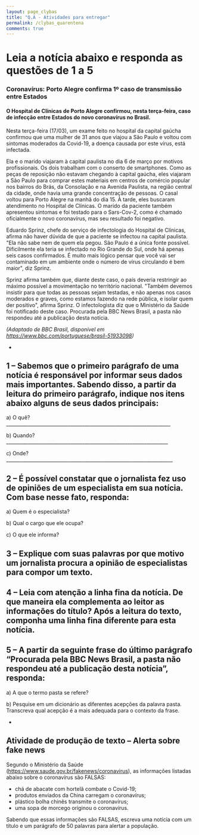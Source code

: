 ```yaml
---
layout: page_clybas
title: "Q.A - Atividades para entregar"
permalink: /clybas_quarentena
comments: true
---
```


# Leia a notícia abaixo e responda as questões de 1 a 5

### Coronavírus: Porto Alegre confirma 1º caso de transmissão entre Estados


#### O Hospital de Clínicas de Porto Alegre confirmou, nesta terça-feira, caso de infecção entre Estados do novo coronavírus no Brasil. 

Nesta terça-feira (17/03), um exame feito no hospital da capital gaúcha confirmou que uma mulher de 31 anos que viajou a São Paulo e voltou com sintomas moderados da Covid-19, a doença causada por este vírus, está infectada.
  
Ela e o marido viajaram à capital paulista no dia 6 de março por motivos profissionais. Os dois trabalham com o conserto de smartphones. Como as peças de reposição não estavam chegando à capital gaúcha, eles viajaram a São Paulo para comprar estes materiais em centros de comércio popular nos bairros do Brás, da Consolação e na Avenida Paulista, na região central da cidade, onde havia uma grande concentração de pessoas. O casal voltou para Porto Alegre na manhã do dia 15. À tarde, eles buscaram atendimento no Hospital de Clínicas. O marido da paciente também apresentou sintomas e foi testado para o Sars-Cov-2, como é chamado oficialmente o novo coronavírus, mas seu resultado foi negativo.

Eduardo Sprinz, chefe do serviço de infectologia do Hospital de Clínicas, afirma não haver dúvida de que a paciente se infectou na capital paulista. "Ela não sabe nem de quem ela pegou. São Paulo é a única fonte possível. Dificilmente ela teria se infectado no Rio Grande do Sul, onde há apenas seis casos confirmados. É muito mais lógico pensar que você vai ser contaminado em um ambiente onde o número de vírus circulando é bem maior", diz Sprinz.

Sprinz afirma também que, diante deste caso, o país deveria restringir ao máximo possível a movimentação no território nacional. "Também devemos insistir para que todas as pessoas sejam testadas, e não apenas nos casos moderados e graves, como estamos fazendo na rede pública, e isolar quem der positivo", afirma Sprinz.
O infectologista diz que o Ministério da Saúde foi notificado deste caso. Procurada pela BBC News Brasil, a pasta não respondeu até a publicação desta notícia.

*(Adaptado de BBC Brasil, disponível em https://www.bbc.com/portuguese/brasil-51933098)*

-

## 1 – Sabemos que o primeiro parágrafo de uma notícia é responsável por informar seus dados mais importantes. Sabendo disso, a partir da leitura do primeiro parágrafo, indique nos itens abaixo alguns de seus dados principais:

a) O quê? _____________________________________________________________________

b) Quando? ____________________________________________________________________

c) Onde? ______________________________________________________________________


## 2 – É possível constatar que o jornalista fez uso de opiniões de um especialista em sua notícia. Com base nesse fato, responda:

a) Quem é o especialista? 

b) Qual o cargo que ele ocupa? 

c) O que ele informa? 

## 3 – Explique com suas palavras por que motivo um jornalista procura a opinião de especialistas para compor um texto.

## 4 – Leia com atenção a linha fina da notícia. De que maneira ela complementa ao leitor as informações do título? Após a leitura do texto, componha uma linha fina diferente para esta notícia.

## 5 – A partir da seguinte frase do último parágrafo “Procurada pela BBC News Brasil, a pasta não respondeu até a publicação desta notícia”, responda:

a) A que o termo pasta se refere?

b) Pesquise em um dicionário as diferentes acepções da palavra pasta. Transcreva qual acepção é a mais adequada para o contexto da frase. 

-

## Atividade de produção de texto – Alerta sobre fake news


Segundo o Ministério da Saúde (https://www.saude.gov.br/fakenews/coronavirus), as informações
listadas abaixo sobre o coronavírus são FALSAS:

- chá de abacate com hortelã combate o Covid-19;
- produtos enviados da China carregam o coronavírus;
- plástico bolha chinês transmite o coronavírus;
- uma sopa de morcego originou o coronavírus.

Sabendo que essas informações são FALSAS, escreva uma notícia com um título e um parágrafo de 50 palavras para alertar a população.



